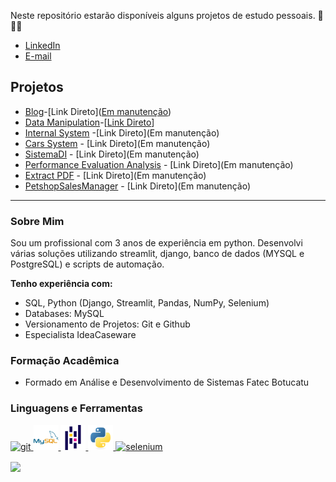 
Neste repositório estarão disponíveis alguns projetos de estudo pessoais. 🚀🧑‍💻


* [LinkedIn](https://www.linkedin.com/in/bruno-pascoal-dos-santos-72b890185/)
* [E-mail](bpascoal.santos@gmail.com)


## Projetos
* [Blog](https://github.com/brunopascoal/blog)-[Link Direto]([Em manutenção](https://portifolio-brunopascoal-edd59b16378c.herokuapp.com/))
* [Data Manipulation](https://github.com/brunopascoal/data_manipulation)-[[Link Direto](https://datamanipulation.streamlit.app/)]
* [Internal System](https://github.com/brunopascoal/sistema_interno) -[Link Direto](Em manutenção)
* [Cars System](https://github.com/brunopascoal/sistema_carros) - [Link Direto](Em manutenção)
* [SistemaDI](https://github.com/brunopascoal/sistema_DI) - [Link Direto](Em manutenção)
* [Performance Evaluation Analysis](https://github.com/brunopascoal/performance-evaluation-analysis) - [Link Direto](Em manutenção)
* [Extract PDF](https://github.com/brunopascoal/extrator-pdf-imagens) - [Link Direto](Em manutenção)
* [PetshopSalesManager](https://github.com/brunopascoal/PetshopSalesManager) - [Link Direto](Em manutenção)



----

### Sobre Mim

Sou um profissional com 3 anos de experiência em python. Desenvolvi várias soluções utilizando streamlit, django, banco de dados (MYSQL e PostgreSQL) e scripts de automação.

**Tenho experiência com:**
* SQL, Python (Django, Streamlit, Pandas, NumPy, Selenium)
* Databases: MySQL
* Versionamento de Projetos: Git e Github
* Especialista IdeaCaseware

### Formação Acadêmica

* Formado em Análise e Desenvolvimento de Sistemas Fatec Botucatu


### Linguagens e Ferramentas

<p align="left"> <a href="https://git-scm.com/" target="_blank" rel="noreferrer"> <img src="https://www.vectorlogo.zone/logos/git-scm/git-scm-icon.svg" alt="git" width="40" height="40"/> </a><a href="https://www.mysql.com/" target="_blank" rel="noreferrer"> <img src="https://raw.githubusercontent.com/devicons/devicon/master/icons/mysql/mysql-original-wordmark.svg" alt="mysql" width="40" height="40"/> </a> <a href="https://pandas.pydata.org/" target="_blank" rel="noreferrer"> <img src="https://raw.githubusercontent.com/devicons/devicon/2ae2a900d2f041da66e950e4d48052658d850630/icons/pandas/pandas-original.svg" alt="pandas" width="40" height="40"/> </a> <a href="https://www.python.org" target="_blank" rel="noreferrer"> <img src="https://raw.githubusercontent.com/devicons/devicon/master/icons/python/python-original.svg" alt="python" width="40" height="40"/> </a> <a href="https://www.selenium.dev" target="_blank" rel="noreferrer"> <img src="https://raw.githubusercontent.com/detain/svg-logos/780f25886640cef088af994181646db2f6b1a3f8/svg/selenium-logo.svg" alt="selenium" width="40" height="40"/> </a> </p>

<p><img align="center" src="https://github-readme-stats.vercel.app/api/top-langs/?username=brunopascoal&theme=radical&hide_border=false&include_all_commits=true&count_private=false&layout=compact" 
/></p>
